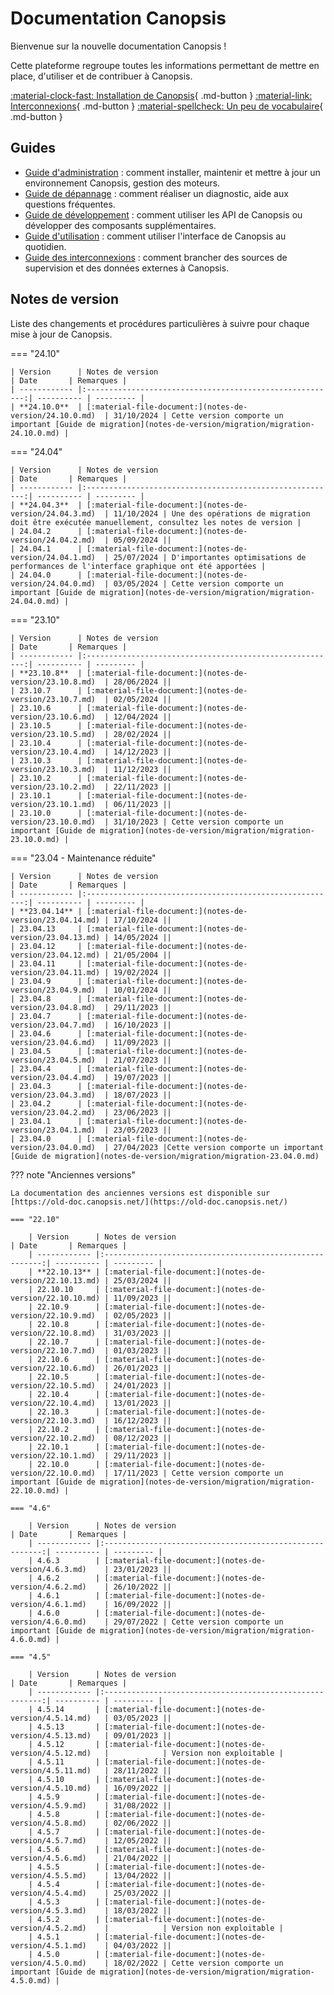 # Documentation Canopsis

Bienvenue sur la nouvelle documentation Canopsis !

Cette plateforme regroupe toutes les informations permettant de mettre en place, d'utiliser et de contribuer à Canopsis.


[:material-clock-fast: Installation de Canopsis](guide-administration/installation/index.md){ .md-button }
[:material-link: Interconnexions](interconnexions/index.md){ .md-button }
[:material-spellcheck: Un peu de vocabulaire](guide-utilisation/vocabulaire/index.md){ .md-button }

## Guides

*  [Guide d'administration](guide-administration/index.md) : comment installer, maintenir et mettre à jour un environnement Canopsis, gestion des moteurs.
*  [Guide de dépannage](guide-de-depannage/index.md) : comment réaliser un diagnostic, aide aux questions fréquentes.
*  [Guide de développement](guide-developpement/index.md) : comment utiliser les API de Canopsis ou développer des composants supplémentaires.
*  [Guide d'utilisation](guide-utilisation/index.md) : comment utiliser l'interface de Canopsis au quotidien.
*  [Guide des interconnexions](interconnexions/index.md) : comment brancher des sources de supervision et des données externes à Canopsis.

## Notes de version

Liste des changements et procédures particulières à suivre pour chaque mise à jour de Canopsis.

=== "24.10"

    | Version      | Notes de version                                         | Date       | Remarques |
    | ------------ |:--------------------------------------------------------:| ---------- | --------- |
    | **24.10.0**  | [:material-file-document:](notes-de-version/24.10.0.md)  | 31/10/2024 | Cette version comporte un important [Guide de migration](notes-de-version/migration/migration-24.10.0.md) |

=== "24.04"

    | Version      | Notes de version                                         | Date       | Remarques |
    | ------------ |:--------------------------------------------------------:| ---------- | --------- |
    | **24.04.3**  | [:material-file-document:](notes-de-version/24.04.3.md)  | 11/10/2024 | Une des opérations de migration doit être exécutée manuellement, consultez les notes de version |
    | 24.04.2      | [:material-file-document:](notes-de-version/24.04.2.md)  | 05/09/2024 ||
    | 24.04.1      | [:material-file-document:](notes-de-version/24.04.1.md)  | 25/07/2024 | D'importantes optimisations de performances de l'interface graphique ont été apportées |
    | 24.04.0      | [:material-file-document:](notes-de-version/24.04.0.md)  | 03/05/2024 | Cette version comporte un important [Guide de migration](notes-de-version/migration/migration-24.04.0.md) |

=== "23.10"

    | Version      | Notes de version                                         | Date       | Remarques |
    | ------------ |:--------------------------------------------------------:| ---------- | --------- |
    | **23.10.8**  | [:material-file-document:](notes-de-version/23.10.8.md)  | 28/06/2024 ||
    | 23.10.7      | [:material-file-document:](notes-de-version/23.10.7.md)  | 02/05/2024 ||
    | 23.10.6      | [:material-file-document:](notes-de-version/23.10.6.md)  | 12/04/2024 ||
    | 23.10.5      | [:material-file-document:](notes-de-version/23.10.5.md)  | 28/02/2024 ||
    | 23.10.4      | [:material-file-document:](notes-de-version/23.10.4.md)  | 14/12/2023 ||
    | 23.10.3      | [:material-file-document:](notes-de-version/23.10.3.md)  | 11/12/2023 ||
    | 23.10.2      | [:material-file-document:](notes-de-version/23.10.2.md)  | 22/11/2023 ||
    | 23.10.1      | [:material-file-document:](notes-de-version/23.10.1.md)  | 06/11/2023 ||
    | 23.10.0      | [:material-file-document:](notes-de-version/23.10.0.md)  | 31/10/2023 | Cette version comporte un important [Guide de migration](notes-de-version/migration/migration-23.10.0.md) |
    
=== "23.04 - Maintenance réduite"

    | Version      | Notes de version                                         | Date       | Remarques |
    | ------------ |:--------------------------------------------------------:| ---------- | --------- |
    | **23.04.14** | [:material-file-document:](notes-de-version/23.04.14.md) | 17/10/2024 ||
    | 23.04.13     | [:material-file-document:](notes-de-version/23.04.13.md) | 14/05/2024 ||
    | 23.04.12     | [:material-file-document:](notes-de-version/23.04.12.md) | 21/05/2004 ||
    | 23.04.11     | [:material-file-document:](notes-de-version/23.04.11.md) | 19/02/2024 ||
    | 23.04.9      | [:material-file-document:](notes-de-version/23.04.9.md)  | 10/01/2024 ||
    | 23.04.8      | [:material-file-document:](notes-de-version/23.04.8.md)  | 29/11/2023 ||
    | 23.04.7      | [:material-file-document:](notes-de-version/23.04.7.md)  | 16/10/2023 ||
    | 23.04.6      | [:material-file-document:](notes-de-version/23.04.6.md)  | 11/09/2023 ||
    | 23.04.5      | [:material-file-document:](notes-de-version/23.04.5.md)  | 21/07/2023 ||
    | 23.04.4      | [:material-file-document:](notes-de-version/23.04.4.md)  | 19/07/2023 ||
    | 23.04.3      | [:material-file-document:](notes-de-version/23.04.3.md)  | 18/07/2023 ||
    | 23.04.2      | [:material-file-document:](notes-de-version/23.04.2.md)  | 23/06/2023 ||
    | 23.04.1      | [:material-file-document:](notes-de-version/23.04.1.md)  | 23/05/2023 ||
    | 23.04.0      | [:material-file-document:](notes-de-version/23.04.0.md)  | 27/04/2023 |Cette version comporte un important [Guide de migration](notes-de-version/migration/migration-23.04.0.md)


??? note "Anciennes versions"

    La documentation des anciennes versions est disponible sur [https://old-doc.canopsis.net/](https://old-doc.canopsis.net/)    

    === "22.10"
    
        | Version      | Notes de version                                         | Date       | Remarques |
        | ------------ |:--------------------------------------------------------:| ---------- | --------- |
        | **22.10.13** | [:material-file-document:](notes-de-version/22.10.13.md) | 25/03/2024 ||
        | 22.10.10     | [:material-file-document:](notes-de-version/22.10.10.md) | 11/09/2023 ||
        | 22.10.9      | [:material-file-document:](notes-de-version/22.10.9.md)  | 02/05/2023 ||
        | 22.10.8      | [:material-file-document:](notes-de-version/22.10.8.md)  | 31/03/2023 ||
        | 22.10.7      | [:material-file-document:](notes-de-version/22.10.7.md)  | 01/03/2023 ||
        | 22.10.6      | [:material-file-document:](notes-de-version/22.10.6.md)  | 26/01/2023 ||
        | 22.10.5      | [:material-file-document:](notes-de-version/22.10.5.md)  | 24/01/2023 ||
        | 22.10.4      | [:material-file-document:](notes-de-version/22.10.4.md)  | 13/01/2023 ||
        | 22.10.3      | [:material-file-document:](notes-de-version/22.10.3.md)  | 16/12/2023 ||
        | 22.10.2      | [:material-file-document:](notes-de-version/22.10.2.md)  | 08/12/2023 ||
        | 22.10.1      | [:material-file-document:](notes-de-version/22.10.1.md)  | 29/11/2023 ||
        | 22.10.0      | [:material-file-document:](notes-de-version/22.10.0.md)  | 17/11/2023 | Cette version comporte un important [Guide de migration](notes-de-version/migration/migration-22.10.0.md) |
    
	=== "4.6"

	    | Version      | Notes de version                                         | Date       | Remarques |
	    | ------------ |:--------------------------------------------------------:| ---------- | --------- |
	    | 4.6.3        | [:material-file-document:](notes-de-version/4.6.3.md)    | 23/01/2023 ||
	    | 4.6.2        | [:material-file-document:](notes-de-version/4.6.2.md)    | 26/10/2022 ||
	    | 4.6.1        | [:material-file-document:](notes-de-version/4.6.1.md)    | 16/09/2022 ||
	    | 4.6.0        | [:material-file-document:](notes-de-version/4.6.0.md)    | 29/07/2022 | Cette version comporte un important [Guide de migration](notes-de-version/migration/migration-4.6.0.md) |

	=== "4.5"

	    | Version      | Notes de version                                         | Date       | Remarques |
	    | ------------ |:--------------------------------------------------------:| ---------- | --------- |
	    | 4.5.14       | [:material-file-document:](notes-de-version/4.5.14.md)   | 03/05/2023 ||
	    | 4.5.13       | [:material-file-document:](notes-de-version/4.5.13.md)   | 09/01/2023 ||
	    | 4.5.12       | [:material-file-document:](notes-de-version/4.5.12.md)   |            | Version non exploitable |
	    | 4.5.11       | [:material-file-document:](notes-de-version/4.5.11.md)   | 28/11/2022 ||
	    | 4.5.10       | [:material-file-document:](notes-de-version/4.5.10.md)   | 16/09/2022 ||
	    | 4.5.9        | [:material-file-document:](notes-de-version/4.5.9.md)    | 31/08/2022 ||
	    | 4.5.8        | [:material-file-document:](notes-de-version/4.5.8.md)    | 02/06/2022 ||
	    | 4.5.7        | [:material-file-document:](notes-de-version/4.5.7.md)    | 12/05/2022 ||
	    | 4.5.6        | [:material-file-document:](notes-de-version/4.5.6.md)    | 21/04/2022 ||
	    | 4.5.5        | [:material-file-document:](notes-de-version/4.5.5.md)    | 13/04/2022 ||
	    | 4.5.4        | [:material-file-document:](notes-de-version/4.5.4.md)    | 25/03/2022 ||
	    | 4.5.3        | [:material-file-document:](notes-de-version/4.5.3.md)    | 18/03/2022 ||
	    | 4.5.2        | [:material-file-document:](notes-de-version/4.5.2.md)    |            | Version non exploitable |
	    | 4.5.1        | [:material-file-document:](notes-de-version/4.5.1.md)    | 04/03/2022 ||
	    | 4.5.0        | [:material-file-document:](notes-de-version/4.5.0.md)    | 18/02/2022 | Cette version comporte un important [Guide de migration](notes-de-version/migration/migration-4.5.0.md) |

